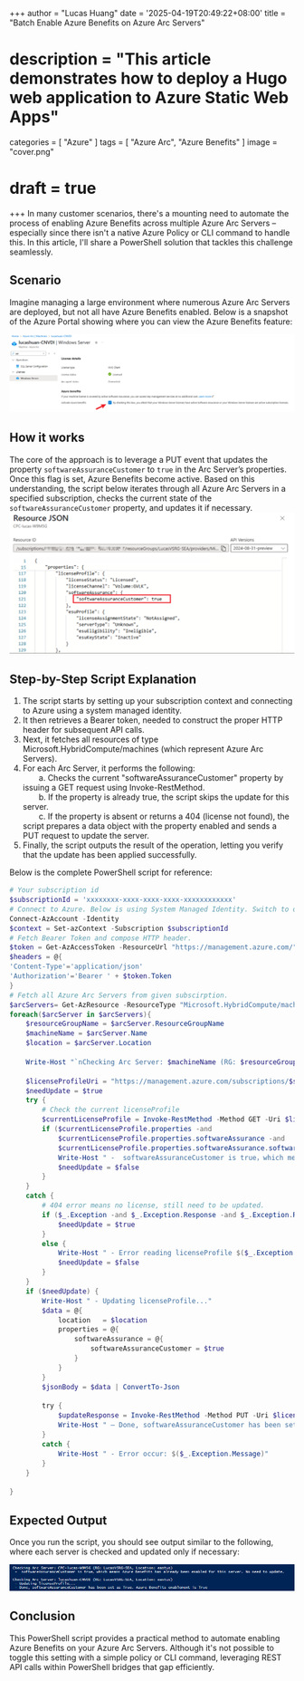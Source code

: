 +++
author = "Lucas Huang"
date = '2025-04-19T20:49:22+08:00'
title = "Batch Enable Azure Benefits on Azure Arc Servers"
# description = "This article demonstrates how to deploy a Hugo web application to Azure Static Web Apps"
categories = [
    "Azure"
]
tags = [
    "Azure Arc",
    "Azure Benefits"
]
image = "cover.png"
# draft = true
+++
In many customer scenarios, there's a mounting need to automate the process of enabling Azure Benefits across multiple Azure Arc Servers – especially since there isn't a native Azure Policy or CLI command to handle this. In this article, I'll share a PowerShell solution that tackles this challenge seamlessly.

## Scenario   
Imagine managing a large environment where numerous Azure Arc Servers are deployed, but not all have Azure Benefits enabled. Below is a snapshot of the Azure Portal showing where you can view the Azure Benefits feature:

![Azure Benefits on Azure Arc Portal](image-cfc1572a-ea87-438b-9755-fcf89eb5f622.png)

## How it works
The core of the approach is to leverage a PUT event that updates the property `softwareAssuranceCustomer` to `true` in the Arc Server’s properties. Once this flag is set, Azure Benefits become active. Based on this understanding, the script below iterates through all Azure Arc Servers in a specified subscription, checks the current state of the `softwareAssuranceCustomer` property, and updates it if necessary.
![Azure Benefits Feature in Azure Arc json Property.png](Azure-Benefits-Feature-in-Azure-Arc-json-Property.png)

## Step-by-Step Script Explanation  
1. The script starts by setting up your subscription context and connecting to Azure using a system managed identity.  
2. It then retrieves a Bearer token, needed to construct the proper HTTP header for subsequent API calls.  
3. Next, it fetches all resources of type Microsoft.HybridCompute/machines (which represent Azure Arc Servers).  
4. For each Arc Server, it performs the following:  
  a. Checks the current "softwareAssuranceCustomer" property by issuing a GET request using Invoke-RestMethod.  
  b. If the property is already true, the script skips the update for this server.  
  c. If the property is absent or returns a 404 (license not found), the script prepares a data object with the property enabled and sends a PUT request to update the server.  
5. Finally, the script outputs the result of the operation, letting you verify that the update has been applied successfully.

Below is the complete PowerShell script for reference:

```powershell
# Your subscription id      
$subscriptionId = 'xxxxxxxx-xxxx-xxxx-xxxx-xxxxxxxxxxxx' 
# Connect to Azure. Below is using System Managed Identity. Switch to other parameter if System MI is not the way you are using.
Connect-AzAccount -Identity
$context = Set-azContext -Subscription $subscriptionId
# Fetch Bearer Token and compose HTTP header.
$token = Get-AzAccessToken -ResourceUrl "https://management.azure.com/"
$headers = @{
'Content-Type'='application/json'
'Authorization'='Bearer ' + $token.Token
}
# Fetch all Azure Arc Servers from given subscirption.
$arcServers= Get-AzResource -ResourceType "Microsoft.HybridCompute/machines"
foreach($arcServer in $arcServers){
    $resourceGroupName = $arcServer.ResourceGroupName
    $machineName = $arcServer.Name
    $location = $arcServer.Location

    Write-Host "`nChecking Arc Server: $machineName (RG: $resourceGroupName, Location: $location)"

    $licenseProfileUri = "https://management.azure.com/subscriptions/$subscriptionId/resourceGroups/$resourceGroupName/providers/Microsoft.HybridCompute/machines/$machineName/licenseProfiles/default?api-version=2023-10-03-preview"
    $needUpdate = $true
    try {
        # Check the current licenseProfile
        $currentLicenseProfile = Invoke-RestMethod -Method GET -Uri $licenseProfileUri -Headers $headers -ErrorAction Stop
        if ($currentLicenseProfile.properties -and
            $currentLicenseProfile.properties.softwareAssurance -and
            $currentLicenseProfile.properties.softwareAssurance.softwareAssuranceCustomer -eq $true) {
            Write-Host " -  softwareAssuranceCustomer is true，which means Azure Benefits has already been enabled for this server. No need to update."
            $needUpdate = $false
        }
    }
    catch {
        # 404 error means no license, still need to be updated.
        if ($_.Exception -and $_.Exception.Response -and $_.Exception.Response.StatusCode.value__ -eq 404) {
            $needUpdate = $true
        }
        else {
            Write-Host " - Error reading licenseProfile $($_.Exception.Message)"
            $needUpdate = $false 
        }
    }
    if ($needUpdate) {
        Write-Host " - Updating licenseProfile..."
        $data = @{
            location   = $location
            properties = @{
                softwareAssurance = @{
                    softwareAssuranceCustomer = $true
                }
            }
        }
        $jsonBody = $data | ConvertTo-Json

        try {
            $updateResponse = Invoke-RestMethod -Method PUT -Uri $licenseProfileUri -ContentType "application/json" -Headers $headers -Body $jsonBody -ErrorAction Stop
            Write-Host " – Done, softwareAssuranceCustomer has been set as $($updateResponse.properties.softwareAssurance.softwareAssuranceCustomer). Azure Benefits enablement is $($updateResponse.properties.softwareAssurance.softwareAssuranceCustomer)"
        }
        catch {
            Write-Host " - Error occur: $($_.Exception.Message)"
        }
    }

}
```

## Expected Output  

Once you run the script, you should see output similar to the following, where each server is checked and updated only if necessary:

![Script Output Screenshot](image-cfc1572a-ea87-438b-9755-fcf89eb5f624.png)

## Conclusion  

This PowerShell script provides a practical method to automate enabling Azure Benefits on your Azure Arc Servers. Although it's not possible to toggle this setting with a simple policy or CLI command, leveraging REST API calls within PowerShell bridges that gap efficiently.

